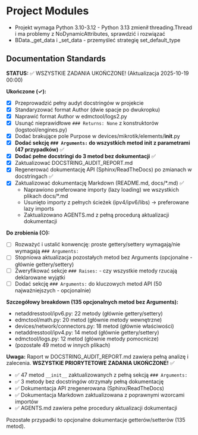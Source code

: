 # Project Modules

- Projekt wymaga Python 3.10-3.12 - Python 3.13 zmienił threading.Thread i ma problemy z NoDynamicAttributes, sprawdzić i rozwiązać
- BData._get_data i _set_data - przemyśleć strategię set_default_type

## Documentation Standards

**STATUS:** ✅ WSZYSTKIE ZADANIA UKOŃCZONE! (Aktualizacja 2025-10-19 00:00)

**Ukończone (✓):**
- [x] Przeprowadzić pełny audyt docstringów w projekcie
- [x] Standaryzować format Author (dwie spacje po dwukropku)
- [x] Naprawić format Author w edmctool/logs2.py
- [x] Usunąć nieprawidłowe `### Returns: None` z konstruktorów (logstool/engines.py)
- [x] Dodać brakujące pole Purpose w devices/mikrotik/elements/__init__.py
- [x] **Dodać sekcję `### Arguments:` do wszystkich metod __init__ z parametrami (47 przypadków)** ✅
- [x] **Dodać pełne docstringi do 3 metod bez dokumentacji** ✅
- [x] Zaktualizować DOCSTRING_AUDIT_REPORT.md
- [x] Regenerować dokumentację API (Sphinx/ReadTheDocs) po zmianach w docstringach ✅
- [x] Zaktualizować dokumentację Markdown (README.md, docs/*.md) ✅
  - Naprawiono preferowane importy (lazy loading) we wszystkich plikach docs/*.md
  - Usunięto importy z pełnych ścieżek (ipv4/ipv6/libs) → preferowane lazy imports
  - Zaktualizowano AGENTS.md z pełną procedurą aktualizacji dokumentacji

**Do zrobienia (○):**
- [ ] Rozważyć i ustalić konwencję: proste gettery/settery wymagają/nie wymagają `### Arguments:`
- [ ] Stopniowa aktualizacja pozostałych metod bez Arguments (opcjonalne - głównie gettery/settery)
- [ ] Zweryfikować sekcje `### Raises:` - czy wszystkie metody rzucają deklarowane wyjątki
- [ ] Dodać sekcję `### Arguments:` do kluczowych metod API (50 najważniejszych - opcjonalnie)

**Szczegółowy breakdown (135 opcjonalnych metod bez Arguments):**
- netaddresstool/ipv6.py: 22 metody (głównie gettery/settery)
- edmctool/math.py: 20 metod (głównie metody wewnętrzne)
- devices/network/connectors.py: 18 metod (głównie właściwości)
- netaddresstool/ipv4.py: 14 metod (głównie gettery/settery)
- edmctool/logs.py: 12 metod (głównie metody pomocnicze)
- (pozostałe 49 metod w innych plikach)

**Uwaga:** Raport w DOCSTRING_AUDIT_REPORT.md zawiera pełną analizę i zalecenia. **WSZYSTKIE PRIORYTETOWE ZADANIA UKOŃCZONE!** ✅

- ✅ 47 metod `__init__` zaktualizowanych z pełną sekcją `### Arguments:`
- ✅ 3 metody bez docstringów otrzymały pełną dokumentację
- ✅ Dokumentacja API zregenerowana (Sphinx/ReadTheDocs)
- ✅ Dokumentacja Markdown zaktualizowana z poprawnymi wzorcami importów
- ✅ AGENTS.md zawiera pełne procedury aktualizacji dokumentacji

Pozostałe przypadki to opcjonalne dokumentacje getterów/setterów (135 metod).
